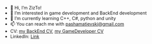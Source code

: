 - 👋 Hi, I’m ZizTo!
- 👀 I’m interested in game development and BackEnd development
- 🌱 I’m currently learning C++, C#, python and unity
- 📫 You can reach me with pashamatievski@gmail.com
- CV: [my BackEnd CV](resMatievski.pdf), [my GameDeveloper CV](CV_GameDev_Matievski_Rus.pdf)
- LinkedIn: [Link](https://www.linkedin.com/in/%D0%BF%D0%B0%D0%B2%D0%B5%D0%BB-%D0%BC%D0%B0%D1%82%D0%B8%D0%B5%D0%B2%D1%81%D0%BA%D0%B8%D0%B9-3833a6389/)
<!---
ZizTo/ZizTo is a ✨ special ✨ repository because its `README.md` (this file) appears on your GitHub profile.
You can click the Preview link to take a look at your changes.
--->
